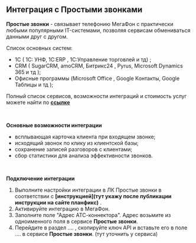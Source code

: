 ## Интеграция с Простыми звонками  <br />

**Простые звонки** - связывает телефонию МегаФон с практически любыми популярными IT-системами, позволяя сервисам обмениваться данными друг с другом.
 <br /> 
 
Список основных систем:
- 1С ( 1C: УНФ, 1С:ERP , 1С:Управление торговлей и тд) ;  
- CRM ( SugarCRM, amoCRM, Битрикс24 , Pyrus, Microsoft Dynamics 365 и тд );
- Офисные программы (Microsoft Office , Google Контакты, Google Таблицы и тд  );

Полный список сервисов, возможности интеграций и стоимость услуг можете найти по **[ссылке](https://prostiezvonki.ru/)**
  
<br />


**Основные возможности интеграции**  <br />
- всплывающая карточка клиента при входящем звонке;  
- исходящий звонок по клику из клиентской базы;  
- сохранение записей разговоров с клиентами;  
- сбор статистики для анализа эффективности звонков. <br />
<br />

**Подключение интеграции**  <br />

1. Выполните настройки интеграции в ЛК Простые звонки в соответствии с  **[инструкцией](тут укажу после публикации инструкции на сайте планфикс)** . <br />
2. Активируйте интеграцию в МегаФон.  <br />
3. Заполните поле "Адрес АТС-коннектора". Адрес возьмите из одноименного поля в сервисе **Простые звонки**. <br />
4. Перейдите в раздел .... , скопируйте ключ API и вставьте его в поле .... в сервисе **Простые звонки**.  (тут уточнить у сервиса)

